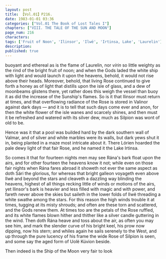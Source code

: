 ```yaml
---
layout: post
title: 【Vol.01】P216.
date: 1983-01-01 03:36
categories: ["Vol.01 The Book of Lost Tales I"]
chapters: ["VIII. THE TALE OF THE SUN AND MOON"]
page_num: 216
characters: 
tags: ['Fruit of Noon', 'Ilinsor', 'Ilwë', 'Irtinsa, Lake', 'Laurelin']
description: 
published: true
---
```


<p style="text-indent: 0;">
buoyant and ethereal as is the flame of Laurelin, nor <I>vírin</I> so little weighty as the rind of the bright fruit of noon; and when the Gods laded the white ship with light and would launch it upon the heavens, behold, it would not rise above their heads. Moreover, behold, that living Rose continued to give forth a honey as of light that distills upon the isle of glass, and a dew of moonbeams glistens there, yet rather does this weigh the vessel than buoy it as did the increase of the Sunship's flames. So is it that Ilinsor must return at times, and that overflowing radiance of the Rose is stored in Valinor against dark days — and it is to tell that such days come ever and anon, for then the white flower of the isle wanes and scarcely shines, and then must it be refreshed and watered with its silver dew, much as Silpion was wont of old to be.
</p>

Hence was it that a pool was builded hard by the dark southern wall of Valmar, and of silver and white marbles were its walls, but dark yews shut it in, being planted in a maze most intricate about it. There Lórien hoarded the pale dewy light of that fair Rose, and he named it the Lake Irtinsa.

So comes it that for fourteen nights men may see Rána's bark float upon the airs, and for other fourteen the heavens know it not; while even on those fair nights when Rána fares abroad it showeth not ever the same aspect as doth Sári the glorious, for whereas that bright galleon voyageth even above Ilwë and beyond the stars and cleaveth a dazzling way blinding the heavens, highest of all things recking little of winds or motions of the airs, yet Ilinsor's bark is heavier and less filled with magic and with power, and fareth never above the skies but saileth in the lower folds of Ilwë threading a white swathe among the stars. For this reason the high winds trouble it at times, tugging at its misty shrouds; and often are these torn and scattered, and the Gods renew them. At times too are the petals of the Rose ruffled, and its white flames blown hither and thither like a silver candle guttering in the wind. Then doth Rána heave and toss about the air, as often you may see him, and mark the slender curve of his bright keel, his prow now dipping, now his stern; and whiles again he sails serenely to the West, and up through the pure lucency of his frame the wide Rose of Silpion is seen, and some say the aged form of Uolë Kúvion beside.

Then indeed is the Ship of the Moon very fair to look

